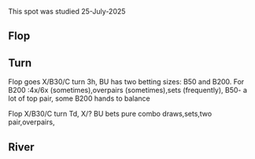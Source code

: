 This spot was studied 25-July-2025

## Flop

## Turn

Flop goes X/B30/C turn 3h, BU has two betting sizes: B50 and B200.
For B200 :4x/6x (sometimes),overpairs (sometimes),sets (frequently), B50- a lot of top pair, some B200 hands to balance

Flop X/B30/C turn Td, X/? BU bets pure combo draws,sets,two pair,overpairs,

## River
